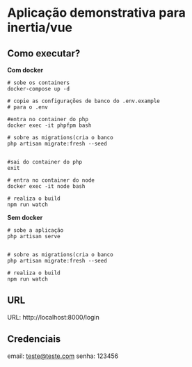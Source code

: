 # Aplicação demonstrativa para inertia/vue


## Como executar?

**Com docker**
```shell
# sobe os containers
docker-compose up -d

# copie as configurações de banco do .env.example
# para o .env

#entra no container do php
docker exec -it phpfpm bash

# sobre as migrations(cria o banco
php artisan migrate:fresh --seed


#sai do container do php
exit

# entra no container do node
docker exec -it node bash

# realiza o build
npm run watch
```

**Sem docker**
```shell
# sobe a aplicação
php artisan serve


# sobre as migrations(cria o banco
php artisan migrate:fresh --seed

# realiza o build
npm run watch
```

## URL
URL: http://localhost:8000/login

## Credenciais

email: teste@teste.com
senha: 123456

